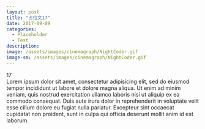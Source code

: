 ```yaml
---
layout: post
title: "占位文17"
date: 2017-09-09
categories:
  - Placeholder
  - Test
description:
image: /assets/images/cinemagraph/NightCoder.gif
image-sm: /assets/images/cinemagraph/NightCoder.gif
---
```

17  
Lorem ipsum dolor sit amet, consectetur adipisicing elit, sed do eiusmod tempor incididunt ut labore et dolore magna aliqua. Ut enim ad minim veniam, quis nostrud exercitation ullamco laboris nisi ut aliquip ex ea commodo consequat. Duis aute irure dolor in reprehenderit in voluptate velit esse cillum dolore eu fugiat nulla pariatur. Excepteur sint occaecat cupidatat non proident, sunt in culpa qui officia deserunt mollit anim id est laborum.

